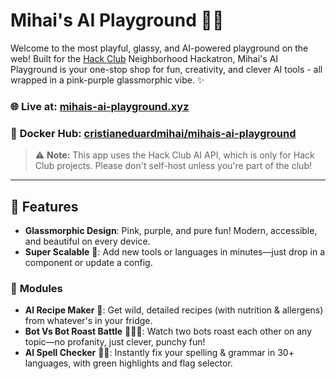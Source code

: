 # Mihai's AI Playground 🎉🤖

Welcome to the most playful, glassy, and AI-powered playground on the web!
Built for the [Hack Club](https://hackclub.com/) Neighborhood Hackatron, Mihai's AI Playground is your one-stop shop for fun, creativity, and clever AI tools - all wrapped in a pink-purple glassmorphic vibe. ✨

### 🌐 **Live at:** [mihais-ai-playground.xyz](https://mihais-ai-playground.xyz/)

### 🐳 **Docker Hub:** [cristianeduardmihai/mihais-ai-playground](https://hub.docker.com/repository/docker/cristianeduardmihai/mihais-ai-playground)

> ⚠️ **Note:** This app uses the Hack Club AI API, which is only for Hack Club projects. Please don't self-host unless you're part of the club!
---

## 🦄 Features

- **Glassmorphic Design**: Pink, purple, and pure fun! Modern, accessible, and beautiful on every device.
- **Super Scalable** 🚀: Add new tools or languages in minutes—just drop in a component or update a config.
### 🧩 **Modules**

- **AI Recipe Maker** 🍳: Get wild, detailed recipes (with nutrition & allergens) from whatever's in your fridge.
- **Bot Vs Bot Roast Battle** 🤖🔥🤖: Watch two bots roast each other on any topic—no profanity, just clever, punchy fun!
- **AI Spell Checker** 📝✨: Instantly fix your spelling & grammar in 30+ languages, with green highlights and flag selector.
